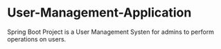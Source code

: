 # User-Management-Application
Spring Boot Project is a User Management Systen for admins to perform operations on users.
